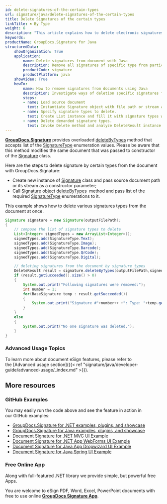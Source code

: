 ```yaml
---
id: delete-signatures-of-the-certain-types
url: signature/java/delete-signatures-of-the-certain-types
title: Delete Signatures of the certain types
linkTitle: ✖ By Type
weight: 6
description: "This article explains how to delete electronic signatures of the certain types with GroupDocs.Signature API."
keywords: 
productName: GroupDocs.Signature for Java
structuredData:
    showOrganization: True
    application:    
        name: Delete signatures from document with Java    
        description: Remove all signatures of specific type from particular document with Java language by GroupDocs.Signature for Java APIs
        productCode: signature
        productPlatform: java 
    showVideo: True
    howTo:
        name: How to remove signatures from documents using Java 
        description: Investigate ways of deletion specific signatures from document using Java
        steps:
        - name: Load source document
          text: Instantiate Signature object with file path or stream as a constructor parameter will load the document. 
        - name: Specify signature types to delete. 
          text: Create List instance and fill it with signature types which must be removed.
        - name: Delete demanded signature types. 
          text: Invoke Delete method and analyze DeleteResult instance.
---
```

[**GroupDocs.Signature**](https://products.groupdocs.com/signature/java) provides overloaded [deleteByTypes](https://reference.groupdocs.com/signature/java/com.groupdocs.signature/Signature#deleteByTypes(java.io.OutputStream,%20java.util.List)) method that accepts list of the [SignatureType](https://reference.groupdocs.com/signature/java/com.groupdocs.signature.domain.enums/SignatureType) enumeration values.
Please be aware that this method modifies the same document that was passed to constructor of the [Signature](https://reference.groupdocs.com/signature/java/com.groupdocs.signature/Signature) class.

Here are the steps to delete signature by certain types from the document with GroupDocs.Signature:

* Create new instance of [Signature](https://reference.groupdocs.com/signature/java/com.groupdocs.signature/Signature) class and pass source document path or its stream as a constructor parameter;
* Call [Signature](https://reference.groupdocs.com/signature/java/com.groupdocs.signature/Signature) object [deleteByTypes](https://reference.groupdocs.com/signature/java/com.groupdocs.signature/Signature#deleteByTypes(java.io.OutputStream,%20java.util.List))  method and pass list of the required [SignatureType](https://reference.groupdocs.com/signature/java/com.groupdocs.signature.domain.enums/SignatureType) enumerations to it.

This example shows how to delete various signatures types from the document at once.

```java
Signature signature = new Signature(outputFilePath);
{
	// compose the list of signature types to delete
	List<Integer> signedTypes = new ArrayList<Integer>();
	signedTypes.add(SignatureType.Text);
	signedTypes.add(SignatureType.Image);
	signedTypes.add(SignatureType.Barcode);
	signedTypes.add(SignatureType.QrCode);
	signedTypes.add(SignatureType.Digital);

	// deleting signatures from the document by signature types
	DeleteResult result = signature.deleteByTypes(outputFilePath,signedTypes);
	if (result.getSucceeded().size() > 0)
	{
		System.out.print("Following signatures were removed:");
		int number = 1;
		for(BaseSignature temp : result.getSucceeded())
		{
			System.out.print("Signature #"+number++ +": Type: "+temp.getSignatureType()+" Id:"+temp.getSignatureId()+". Created: "+temp.getCreatedOn());
		}
	}
	else
	{
		System.out.print("No one signature was deleted.");
	}
}
```

### Advanced Usage Topics

To learn more about document eSign features, please refer to the [Advanced usage section]({{< ref "signature/java/developer-guide/advanced-usage/_index.md" >}}).

## More resources

### GitHub Examples

You may easily run the code above and see the feature in action in our GitHub examples:

* [GroupDocs.Signature for .NET examples, plugins, and showcase](https://github.com/groupdocs-signature/GroupDocs.Signature-for-.NET)
* [GroupDocs.Signature for Java examples, plugins, and showcase](https://github.com/groupdocs-signature/GroupDocs.Signature-for-Java)
* [Document Signature for .NET MVC UI Example](https://github.com/groupdocs-signature/GroupDocs.Signature-for-.NET-MVC)
* [Document Signature for .NET App WebForms UI Example](https://github.com/groupdocs-signature/GroupDocs.Signature-for-.NET-WebForms)
* [Document Signature for Java App Dropwizard UI Example](https://github.com/groupdocs-signature/GroupDocs.Signature-for-Java-Dropwizard)
* [Document Signature for Java Spring UI Example](https://github.com/groupdocs-signature/GroupDocs.Signature-for-Java-Spring)

### Free Online App

Along with full-featured .NET library we provide simple, but powerful free Apps.

You are welcome to eSign PDF, Word, Excel, PowerPoint documents with free to use online **[GroupDocs Signature App](https://products.groupdocs.app/signature)**.
